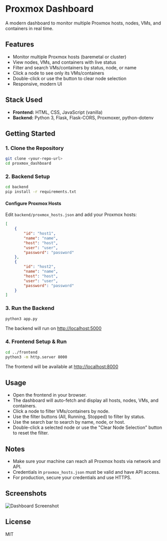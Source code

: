 # Proxmox Dashboard

A modern dashboard to monitor multiple Proxmox hosts, nodes, VMs, and containers in real time.

## Features
- Monitor multiple Proxmox hosts (baremetal or cluster)
- View nodes, VMs, and containers with live status
- Filter and search VMs/containers by status, node, or name
- Click a node to see only its VMs/containers
- Double-click or use the button to clear node selection
- Responsive, modern UI

## Stack Used
- **Frontend:** HTML, CSS, JavaScript (vanilla)
- **Backend:** Python 3, Flask, Flask-CORS, Proxmoxer, python-dotenv

## Getting Started

### 1. Clone the Repository
```bash
git clone <your-repo-url>
cd proxmox_dashboard
```

### 2. Backend Setup
```bash
cd backend
pip install -r requirements.txt
```

#### Configure Proxmox Hosts
Edit `backend/proxmox_hosts.json` and add your Proxmox hosts:
```json
[
    {
        "id": "host1",
        "name": "name",
        "host": "host",
        "user": "user",
        "password": "password"
    },
    {
        "id": "host2",
        "name": "name",
        "host": "host",
        "user": "user",
        "password": "password"
    }
]
```

### 3. Run the Backend
```bash
python3 app.py
```
The backend will run on [http://localhost:5000](http://localhost:5000)

### 4. Frontend Setup & Run
```bash
cd ../frontend
python3 -m http.server 8000
```
The frontend will be available at [http://localhost:8000](http://localhost:8000)

## Usage
- Open the frontend in your browser.
- The dashboard will auto-fetch and display all hosts, nodes, VMs, and containers.
- Click a node to filter VMs/containers by node.
- Use the filter buttons (All, Running, Stopped) to filter by status.
- Use the search bar to search by name, node, or host.
- Double-click a selected node or use the "Clear Node Selection" button to reset the filter.

## Notes
- Make sure your machine can reach all Proxmox hosts via network and API.
- Credentials in `proxmox_hosts.json` must be valid and have API access.
- For production, secure your credentials and use HTTPS.

## Screenshots
![Dashboard Screenshot](screenshot.png)

## License
MIT 
